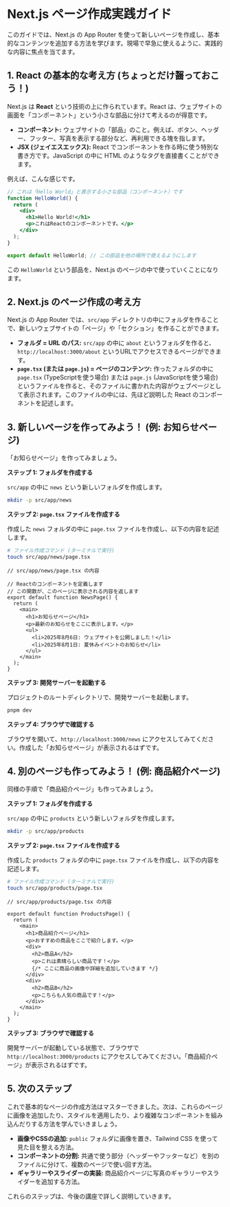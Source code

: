 # Next.js ページ作成実践ガイド

このガイドでは、Next.js の App Router を使って新しいページを作成し、基本的なコンテンツを追加する方法を学びます。現場で早急に使えるように、実践的な内容に焦点を当てます。

## 1. React の基本的な考え方 (ちょっとだけ齧っておこう！)

Next.js は **React** という技術の上に作られています。React は、ウェブサイトの画面を「コンポーネント」という小さな部品に分けて考えるのが得意です。

*   **コンポーネント:** ウェブサイトの「部品」のこと。例えば、ボタン、ヘッダー、フッター、写真を表示する部分など、再利用できる塊を指します。
*   **JSX (ジェイエスエックス):** React でコンポーネントを作る時に使う特別な書き方です。JavaScript の中に HTML のようなタグを直接書くことができます。

例えば、こんな感じです。

```jsx
// これは「Hello World」と表示する小さな部品（コンポーネント）です
function HelloWorld() {
  return (
    <div>
      <h1>Hello World!</h1>
      <p>これはReactのコンポーネントです。</p>
    </div>
  );
}

export default HelloWorld; // この部品を他の場所で使えるようにします
```

この `HelloWorld` という部品を、Next.js のページの中で使っていくことになります。

## 2. Next.js のページ作成の考え方

Next.js の App Router では、`src/app` ディレクトリの中にフォルダを作ることで、新しいウェブサイトの「ページ」や「セクション」を作ることができます。

*   **フォルダ = URL のパス:** `src/app` の中に `about` というフォルダを作ると、`http://localhost:3000/about` というURLでアクセスできるページができます。
*   **`page.tsx` (または `page.js`) = ページのコンテンツ:** 作ったフォルダの中に `page.tsx` (TypeScriptを使う場合) または `page.js` (JavaScriptを使う場合) というファイルを作ると、そのファイルに書かれた内容がウェブページとして表示されます。このファイルの中には、先ほど説明した React のコンポーネントを記述します。

## 3. 新しいページを作ってみよう！ (例: お知らせページ)

「お知らせページ」を作ってみましょう。

**ステップ 1: フォルダを作成する**

`src/app` の中に `news` という新しいフォルダを作成します。

```bash
mkdir -p src/app/news
```

**ステップ 2: `page.tsx` ファイルを作成する**

作成した `news` フォルダの中に `page.tsx` ファイルを作成し、以下の内容を記述します。

```bash
# ファイル作成コマンド (ターミナルで実行)
touch src/app/news/page.tsx
```

```tsx
// src/app/news/page.tsx の内容

// Reactのコンポーネントを定義します
// この関数が、このページに表示される内容を返します
export default function NewsPage() {
  return (
    <main>
      <h1>お知らせページ</h1>
      <p>最新のお知らせをここに表示します。</p>
      <ul>
        <li>2025年8月6日: ウェブサイトを公開しました！</li>
        <li>2025年8月1日: 夏休みイベントのお知らせ</li>
      </ul>
    </main>
  );
}
```

**ステップ 3: 開発サーバーを起動する**

プロジェクトのルートディレクトリで、開発サーバーを起動します。

```bash
pnpm dev
```

**ステップ 4: ブラウザで確認する**

ブラウザを開いて、`http://localhost:3000/news` にアクセスしてみてください。作成した「お知らせページ」が表示されるはずです。

## 4. 別のページも作ってみよう！ (例: 商品紹介ページ)

同様の手順で「商品紹介ページ」も作ってみましょう。

**ステップ 1: フォルダを作成する**

`src/app` の中に `products` という新しいフォルダを作成します。

```bash
mkdir -p src/app/products
```

**ステップ 2: `page.tsx` ファイルを作成する**

作成した `products` フォルダの中に `page.tsx` ファイルを作成し、以下の内容を記述します。

```bash
# ファイル作成コマンド (ターミナルで実行)
touch src/app/products/page.tsx
```

```tsx
// src/app/products/page.tsx の内容

export default function ProductsPage() {
  return (
    <main>
      <h1>商品紹介ページ</h1>
      <p>おすすめの商品をここで紹介します。</p>
      <div>
        <h2>商品A</h2>
        <p>これは素晴らしい商品です！</p>
        {/* ここに商品の画像や詳細を追加していきます */}
      </div>
      <div>
        <h2>商品B</h2>
        <p>こちらも人気の商品です！</p>
      </div>
    </main>
  );
}
```

**ステップ 3: ブラウザで確認する**

開発サーバーが起動している状態で、ブラウザで `http://localhost:3000/products` にアクセスしてみてください。「商品紹介ページ」が表示されるはずです。

## 5. 次のステップ

これで基本的なページの作成方法はマスターできました。次は、これらのページに画像を追加したり、スタイルを適用したり、より複雑なコンポーネントを組み込んだりする方法を学んでいきましょう。

*   **画像やCSSの追加:** `public` フォルダに画像を置き、Tailwind CSS を使って見た目を整える方法。
*   **コンポーネントの分割:** 共通で使う部分（ヘッダーやフッターなど）を別のファイルに分けて、複数のページで使い回す方法。
*   **ギャラリーやスライダーの実装:** 商品紹介ページに写真のギャラリーやスライダーを追加する方法。

これらのステップは、今後の講座で詳しく説明していきます。
